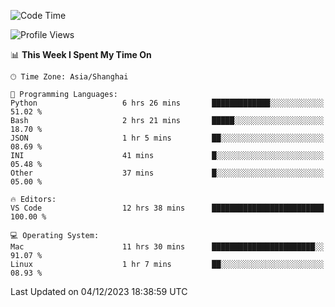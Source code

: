 <!--START_SECTION:waka-->
![Code Time](http://img.shields.io/badge/Code%20Time-251%20hrs%2045%20mins-blue)

![Profile Views](http://img.shields.io/badge/Profile%20Views-1-blue)

📊 **This Week I Spent My Time On** 

```text
🕑︎ Time Zone: Asia/Shanghai

💬 Programming Languages: 
Python                   6 hrs 26 mins       █████████████░░░░░░░░░░░░   51.02 % 
Bash                     2 hrs 21 mins       █████░░░░░░░░░░░░░░░░░░░░   18.70 % 
JSON                     1 hr 5 mins         ██░░░░░░░░░░░░░░░░░░░░░░░   08.69 % 
INI                      41 mins             █░░░░░░░░░░░░░░░░░░░░░░░░   05.48 % 
Other                    37 mins             █░░░░░░░░░░░░░░░░░░░░░░░░   05.00 % 

🔥 Editors: 
VS Code                  12 hrs 38 mins      █████████████████████████   100.00 % 

💻 Operating System: 
Mac                      11 hrs 30 mins      ███████████████████████░░   91.07 % 
Linux                    1 hr 7 mins         ██░░░░░░░░░░░░░░░░░░░░░░░   08.93 % 
```


 Last Updated on 04/12/2023 18:38:59 UTC
<!--END_SECTION:waka-->